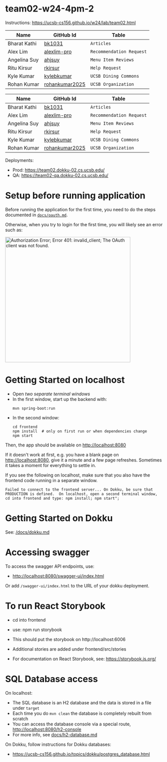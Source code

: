 # team02-w24-4pm-2

Instructions: <https://ucsb-cs156.github.io/w24/lab/team02.html>

| Name         | GitHub Id                                           | Table                       | 
|--------------|-----------------------------------------------------|-----------------------------|
| Bharat Kathi | [bk1031](https://github.com/bk1031)                 | `Articles`                  |
| Alex Lim     | [alexlim-pro](https://github.com/alexlim-pro)       | `Recommendation Request`    | 
| Angelina Suy | [ahjsuy](https://github.com/ahjsuy)                 | `Menu Item Reviews`         | 
| Ritu Kirsur  | [rkirsur](https://github.com/bk1031)                | `Help Request`              |
| Kyle Kumar   | [kylebkumar](https://github.com/kylebkumar)         | `UCSB Dining Commons`       | 
| Rohan Kumar  | [rohankumar2025](https://github.com/rohankumar2025) | `UCSB Organization`         | 

| Name         | GitHub Id                                           | Table                       | 
|--------------|-----------------------------------------------------|-----------------------------|
| Bharat Kathi | [bk1031](https://github.com/bk1031)                 | `Articles`                  |
| Alex Lim     | [alexlim-pro](https://github.com/alexlim-pro)       | `Recommendation Request`    | 
| Angelina Suy | [ahjsuy](https://github.com/ahjsuy)                 | `Menu Item Reviews`         | 
| Ritu Kirsur  | [rkirsur](https://github.com/bk1031)                | `Help Request`              |
| Kyle Kumar   | [kylebkumar](https://github.com/kylebkumar)         | `UCSB Dining Commons`       | 
| Rohan Kumar  | [rohankumar2025](https://github.com/rohankumar2025) | `UCSB Organization`         | 

Deployments:

* Prod: <https://team02.dokku-02.cs.ucsb.edu/>
* QA: <https://team02-qa.dokku-02.cs.ucsb.edu/>

# Setup before running application

Before running the application for the first time,
you need to do the steps documented in [`docs/oauth.md`](docs/oauth.md).

Otherwise, when you try to login for the first time, you 
will likely see an error such as:

<img src="https://user-images.githubusercontent.com/1119017/149858436-c9baa238-a4f7-4c52-b995-0ed8bee97487.png" alt="Authorization Error; Error 401: invalid_client; The OAuth client was not found." width="400"/>

# Getting Started on localhost

* Open *two separate terminal windows*  
* In the first window, start up the backend with:
  ``` 
  mvn spring-boot:run
  ```
* In the second window:
  ```
  cd frontend
  npm install  # only on first run or when dependencies change
  npm start
  ```

Then, the app should be available on <http://localhost:8080>

If it doesn't work at first, e.g. you have a blank page on  <http://localhost:8080>, give it a minute and a few page refreshes.  Sometimes it takes a moment for everything to settle in.

If you see the following on localhost, make sure that you also have the frontend code running in a separate window.

```
Failed to connect to the frontend server... On Dokku, be sure that PRODUCTION is defined.  On localhost, open a second terminal window, cd into frontend and type: npm install; npm start";
```

# Getting Started on Dokku

See: [/docs/dokku.md](/docs/dokku.md)

# Accessing swagger

To access the swagger API endpoints, use:

* <http://localhost:8080/swagger-ui/index.html>

Or add `/swagger-ui/index.html` to the URL of your dokku deployment.

# To run React Storybook

* cd into frontend
* use: npm run storybook
* This should put the storybook on http://localhost:6006
* Additional stories are added under frontend/src/stories

* For documentation on React Storybook, see: https://storybook.js.org/

# SQL Database access

On localhost:
* The SQL database is an H2 database and the data is stored in a file under `target`
* Each time you do `mvn clean` the database is completely rebuilt from scratch
* You can access the database console via a special route, <http://localhost:8080/h2-console>
* For more info, see [docs/h2-database.md](/docs/h2-database.md)

On Dokku, follow instructions for Dokku databases:
* <https://ucsb-cs156.github.io/topics/dokku/postgres_database.html>

